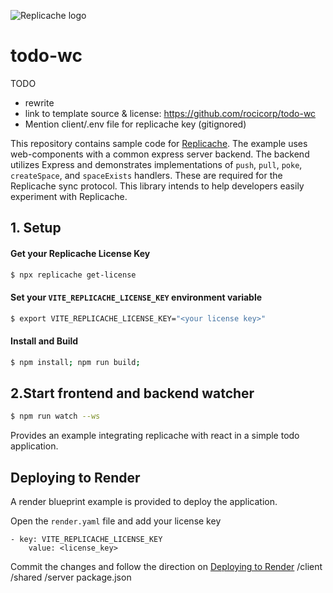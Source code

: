 ![Replicache logo](https://uploads-ssl.webflow.com/623a2f46e064937599256c2d/6269e72c61073c3d561a5015_Lockup%20v2.svg)

# todo-wc

TODO

- rewrite
- link to template source & license: https://github.com/rocicorp/todo-wc
- Mention client/.env file for replicache key (gitignored)

This repository contains sample code for [Replicache](https://replicache.dev/). The example uses web-components with a common express server backend. The backend utilizes Express and demonstrates implementations of `push`, `pull`, `poke`, `createSpace`, and `spaceExists` handlers. These are required for the Replicache sync protocol. This library intends to help developers easily experiment with Replicache.

## 1. Setup

#### Get your Replicache License Key

```bash
$ npx replicache get-license
```

#### Set your `VITE_REPLICACHE_LICENSE_KEY` environment variable

```bash
$ export VITE_REPLICACHE_LICENSE_KEY="<your license key>"
```

#### Install and Build

```bash
$ npm install; npm run build;
```

## 2.Start frontend and backend watcher

```bash
$ npm run watch --ws
```

Provides an example integrating replicache with react in a simple todo application.

## Deploying to Render

A render blueprint example is provided to deploy the application.

Open the `render.yaml` file and add your license key

```
- key: VITE_REPLICACHE_LICENSE_KEY
    value: <license_key>
```

Commit the changes and follow the direction on [Deploying to Render](https://doc.replicache.dev/deploy-render)
/client
/shared
/server
package.json
